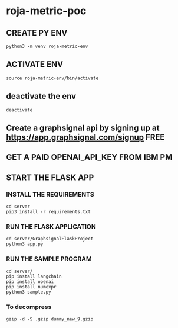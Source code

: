 # roja-metric-poc

## CREATE PY ENV

```shell
python3 -m venv roja-metric-env
```

## ACTIVATE ENV

```shell
source roja-metric-env/bin/activate
```

## deactivate the env

```shell
deactivate
```

## Create a graphsignal api by signing up at https://app.graphsignal.com/signup FREE

## GET A PAID OPENAI_API_KEY FROM IBM PM

## START THE FLASK APP

### INSTALL THE REQUIREMENTS

```shell
cd server
pip3 install -r requirements.txt
```

### RUN THE FLASK APPLICATION
```
cd server/GraphsignalFlaskProject
python3 app.py
```

### RUN THE SAMPLE PROGRAM
```
cd server/
pip install langchain
pip install openai
pip install numexpr
python3 sample.py
```

### To decompress
```
gzip -d -S .gzip dummy_new_9.gzip
```